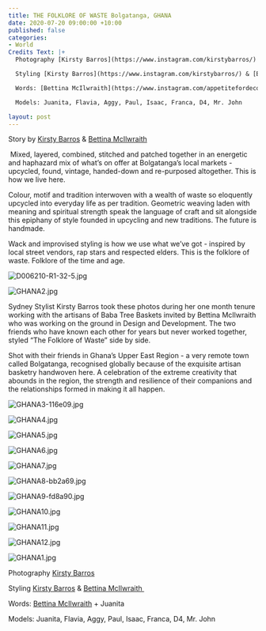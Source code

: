 ```yaml
---
title: THE FOLKLORE OF WASTE Bolgatanga, GHANA
date: 2020-07-20 09:00:00 +10:00
published: false
categories:
- World
Credits Text: |+
  Photography [Kirsty Barros](https://www.instagram.com/kirstybarros/)

  Styling [Kirsty Barros](https://www.instagram.com/kirstybarros/) & [Bettina McIlwraith ](https://www.instagram.com/appetitefordecoration/)

  Words: [Bettina McIlwraith](https://www.instagram.com/appetitefordecoration/) + Juanita

  Models: Juanita, Flavia, Aggy, Paul, Isaac, Franca, D4, Mr. John

layout: post
---
```


Story by [Kirsty Barros](https://www.instagram.com/kirstybarros/) & [Bettina McIlwraith](https://www.instagram.com/appetitefordecoration/) 

 Mixed, layered, combined, stitched and patched together in an energetic and haphazard mix of what’s on offer at Bolgatanga’s local markets - upcycled, found, vintage, handed-down and re-purposed altogether. This is how we live here. 

Colour, motif and tradition interwoven with a wealth of waste so eloquently upcycled into everyday life as per tradition. Geometric weaving laden with meaning and spiritual strength speak the language of craft and sit alongside this epiphany of style founded in upcycling and new traditions. The future is handmade. 

Wack and improvised styling is how we use what we’ve got - inspired by local street vendors, rap stars and respected elders. This is the folklore of waste. Folklore of the time and age.

![D006210-R1-32-5.jpg](/uploads/D006210-R1-32-5.jpg)

![GHANA2.jpg](/uploads/GHANA2.jpg)

Sydney Stylist Kirsty Barros took these photos during her one month tenure working with the artisans of Baba Tree Baskets invited by Bettina McIlwraith who was working on the ground in Design and Development. The two friends who have known each other for years but never worked together, styled “The Folklore of Waste” side by side. 

Shot with their friends in Ghana’s Upper East Region - a very remote town called Bolgatanga, recognised globally because of the exquisite artisan basketry handwoven here. A celebration of the extreme creativity that abounds in the region, the strength and resilience of their companions and the relationships formed in making it all happen. 

![GHANA3-116e09.jpg](/uploads/GHANA3-116e09.jpg)

![GHANA4.jpg](/uploads/GHANA4.jpg)

![GHANA5.jpg](/uploads/GHANA5.jpg)

![GHANA6.jpg](/uploads/GHANA6.jpg)

![GHANA7.jpg](/uploads/GHANA7.jpg)

![GHANA8-bb2a69.jpg](/uploads/GHANA8-bb2a69.jpg)

![GHANA9-fd8a90.jpg](/uploads/GHANA9-fd8a90.jpg)

![GHANA10.jpg](/uploads/GHANA10.jpg)

![GHANA11.jpg](/uploads/GHANA11.jpg)

![GHANA12.jpg](/uploads/GHANA12.jpg)

![GHANA1.jpg](/uploads/GHANA1.jpg)

Photography [Kirsty Barros](https://www.instagram.com/kirstybarros/)

Styling [Kirsty Barros](https://www.instagram.com/kirstybarros/) & [Bettina McIlwraith ](https://www.instagram.com/appetitefordecoration/)

Words: [Bettina McIlwraith](https://www.instagram.com/appetitefordecoration/) + Juanita

Models: Juanita, Flavia, Aggy, Paul, Isaac, Franca, D4, Mr. John
